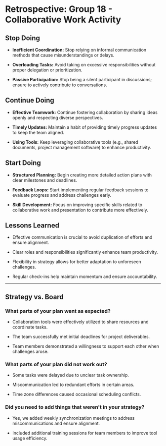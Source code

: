 <!-- this template is for inspiration, feel free to change it however you like! -->

# Retrospective: Group 18 - Collaborative Work Activity

## Stop Doing

- **Inefficient Coordination:** Stop relying on informal communication
  methods that cause misunderstandings or delays.

- **Overloading Tasks:** Avoid taking on excessive responsibilities
  without proper delegation or prioritization.

- **Passive Participation:** Stop being a silent participant in discussions;
  ensure to actively contribute to conversations.

## Continue Doing

- **Effective Teamwork:** Continue fostering collaboration by sharing ideas
  openly and respecting diverse perspectives.

- **Timely Updates:** Maintain a habit of providing timely progress updates
  to keep the team aligned.

- **Using Tools:** Keep leveraging collaborative tools
  (e.g., shared documents, project management software) to enhance productivity.

## Start Doing

- **Structured Planning:** Begin creating more detailed action plans with
  clear milestones and deadlines.

- **Feedback Loops:** Start implementing regular feedback sessions to
  evaluate progress and address challenges early.

- **Skill Development:** Focus on improving specific skills related
  to collaborative work and presentation to contribute more effectively.

## Lessons Learned

- Effective communication is crucial to avoid duplication of efforts and ensure alignment.

- Clear roles and responsibilities significantly enhance team productivity.

- Flexibility in strategy allows for better adaptation to unforeseen challenges.

- Regular check-ins help maintain momentum and ensure accountability.

______________________________________________________________________

## Strategy vs. Board

### What parts of your plan went as expected?

- Collaboration tools were effectively utilized to
  share resources and coordinate tasks.

- The team successfully met initial deadlines for project deliverables.

- Team members demonstrated a willingness to support each other when challenges arose.

### What parts of your plan did not work out?

- Some tasks were delayed due to unclear task ownership.

- Miscommunication led to redundant efforts in certain areas.

- Time zone differences caused occasional scheduling conflicts.

### Did you need to add things that weren't in your strategy?

- Yes, we added weekly synchronization meetings to
  address miscommunications and ensure alignment.

- Included additional training sessions for team members to
  improve tool usage efficiency.
